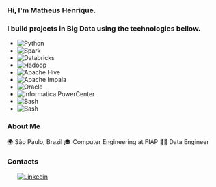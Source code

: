 ### Hi, I'm Matheus Henrique.
### I build projects in Big Data using the technologies bellow.

<ul>
  <li><img src="https://img.shields.io/badge/Python-FFD43B?style=for-the-badge&logo=python&logoColor=blue" alt="Python"></li>
  <li><img src="https://img.shields.io/badge/Spark%20AR-FF5C83?style=for-the-badge&logo=Spark AR&logoColor=white" alt="Spark"></li>
  <li><img src="https://img.shields.io/badge/Databricks-FF3621?style=for-the-badge&logo=Databricks&logoColor=white" alt="Databricks"></li>
  <li><img src="https://img.shields.io/badge/Apache-Hadoop-orange" alt="Hadoop"></li>
  <li><img src="https://img.shields.io/badge/Apache-Hive-orange" alt="Apache Hive"></li>
  <li><img src="https://img.shields.io/badge/Apache-Impala-blue" alt="Apache Impala"></li>
  <li><img src="https://img.shields.io/badge/Oracle-F80000?style=for-the-badge&logo=oracle&logoColor=black" alt="Oracle"></li>
  <li><img src="https://img.shields.io/badge/Informatica-PowerCenter-orange" alt="Informatica PowerCenter"></li>
  <li><img src="https://img.shields.io/badge/GNU%20Bash-4EAA25?style=for-the-badge&logo=GNU%20Bash&logoColor=white" alt="Bash"></li>
  <li><img src="https://img.shields.io/badge/Jenkins-D24939?style=for-the-badge&logo=Jenkins&logoColor=white" alt="Bash"></li>
</ul>


### About Me
:earth_africa:	São Paulo, Brazil
:mortar_board:	Computer Engineering at FIAP
:technologist:	Data Engineer

### Contacts
<ul>
  <a href="https://pagedart.com](https://www.linkedin.com/in/matheus-borges-2208/">
    <img src="https://img.shields.io/badge/LinkedIn-0077B5?style=for-the-badge&logo=linkedin&logoColor=white" alt="Linkedin">
  </a>
</ul>

